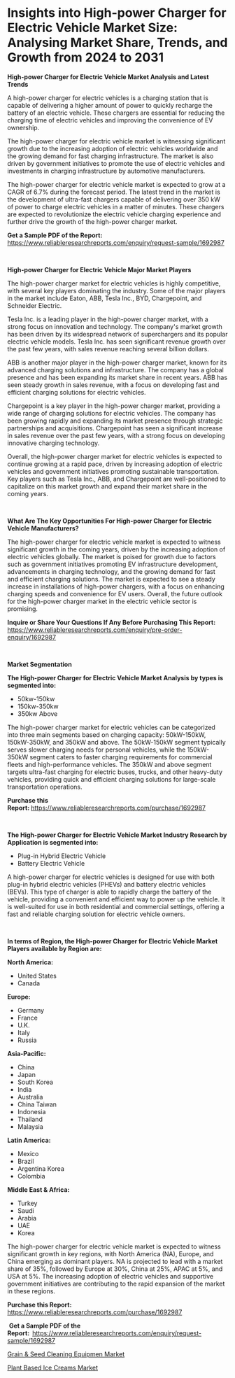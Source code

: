 <p><h1>Insights into High-power Charger for Electric Vehicle Market Size: Analysing Market Share, Trends, and Growth from 2024 to 2031</h1></p><p><strong>High-power Charger for Electric Vehicle Market Analysis and Latest Trends</strong></p>
<p><p>A high-power charger for electric vehicles is a charging station that is capable of delivering a higher amount of power to quickly recharge the battery of an electric vehicle. These chargers are essential for reducing the charging time of electric vehicles and improving the convenience of EV ownership.</p><p>The high-power charger for electric vehicle market is witnessing significant growth due to the increasing adoption of electric vehicles worldwide and the growing demand for fast charging infrastructure. The market is also driven by government initiatives to promote the use of electric vehicles and investments in charging infrastructure by automotive manufacturers.</p><p>The high-power charger for electric vehicle market is expected to grow at a CAGR of 6.7% during the forecast period. The latest trend in the market is the development of ultra-fast chargers capable of delivering over 350 kW of power to charge electric vehicles in a matter of minutes. These chargers are expected to revolutionize the electric vehicle charging experience and further drive the growth of the high-power charger market.</p></p>
<p><strong>Get a Sample PDF of the Report:&nbsp;</strong> <a href="https://www.reliableresearchreports.com/enquiry/request-sample/1692987">https://www.reliableresearchreports.com/enquiry/request-sample/1692987</a></p>
<p>&nbsp;</p>
<p><strong>High-power Charger for Electric Vehicle Major Market Players</strong></p>
<p><p>The high-power charger market for electric vehicles is highly competitive, with several key players dominating the industry. Some of the major players in the market include Eaton, ABB, Tesla Inc., BYD, Chargepoint, and Schneider Electric.</p><p>Tesla Inc. is a leading player in the high-power charger market, with a strong focus on innovation and technology. The company's market growth has been driven by its widespread network of superchargers and its popular electric vehicle models. Tesla Inc. has seen significant revenue growth over the past few years, with sales revenue reaching several billion dollars.</p><p>ABB is another major player in the high-power charger market, known for its advanced charging solutions and infrastructure. The company has a global presence and has been expanding its market share in recent years. ABB has seen steady growth in sales revenue, with a focus on developing fast and efficient charging solutions for electric vehicles.</p><p>Chargepoint is a key player in the high-power charger market, providing a wide range of charging solutions for electric vehicles. The company has been growing rapidly and expanding its market presence through strategic partnerships and acquisitions. Chargepoint has seen a significant increase in sales revenue over the past few years, with a strong focus on developing innovative charging technology.</p><p>Overall, the high-power charger market for electric vehicles is expected to continue growing at a rapid pace, driven by increasing adoption of electric vehicles and government initiatives promoting sustainable transportation. Key players such as Tesla Inc., ABB, and Chargepoint are well-positioned to capitalize on this market growth and expand their market share in the coming years.</p></p>
<p>&nbsp;</p>
<p><strong>What Are The Key Opportunities For High-power Charger for Electric Vehicle Manufacturers?</strong></p>
<p><p>The high-power charger for electric vehicle market is expected to witness significant growth in the coming years, driven by the increasing adoption of electric vehicles globally. The market is poised for growth due to factors such as government initiatives promoting EV infrastructure development, advancements in charging technology, and the growing demand for fast and efficient charging solutions. The market is expected to see a steady increase in installations of high-power chargers, with a focus on enhancing charging speeds and convenience for EV users. Overall, the future outlook for the high-power charger market in the electric vehicle sector is promising.</p></p>
<p><strong>Inquire or Share Your Questions If Any Before Purchasing This Report:</strong> <a href="https://www.reliableresearchreports.com/enquiry/pre-order-enquiry/1692987">https://www.reliableresearchreports.com/enquiry/pre-order-enquiry/1692987</a></p>
<p>&nbsp;</p>
<p><strong>Market Segmentation</strong></p>
<p><strong>The High-power Charger for Electric Vehicle Market Analysis by types is segmented into:</strong></p>
<p><ul><li>50kw-150kw</li><li>150kw-350kw</li><li>350kw Above</li></ul></p>
<p><p>The high-power charger market for electric vehicles can be categorized into three main segments based on charging capacity: 50kW-150kW, 150kW-350kW, and 350kW and above. The 50kW-150kW segment typically serves slower charging needs for personal vehicles, while the 150kW-350kW segment caters to faster charging requirements for commercial fleets and high-performance vehicles. The 350kW and above segment targets ultra-fast charging for electric buses, trucks, and other heavy-duty vehicles, providing quick and efficient charging solutions for large-scale transportation operations.</p></p>
<p><strong>Purchase this Report:&nbsp;</strong><a href="https://www.reliableresearchreports.com/purchase/1692987">https://www.reliableresearchreports.com/purchase/1692987</a></p>
<p>&nbsp;</p>
<p><strong>The High-power Charger for Electric Vehicle Market Industry Research by Application is segmented into:</strong></p>
<p><ul><li>Plug-in Hybrid Electric Vehicle</li><li>Battery Electric Vehicle</li></ul></p>
<p><p>A high-power charger for electric vehicles is designed for use with both plug-in hybrid electric vehicles (PHEVs) and battery electric vehicles (BEVs). This type of charger is able to rapidly charge the battery of the vehicle, providing a convenient and efficient way to power up the vehicle. It is well-suited for use in both residential and commercial settings, offering a fast and reliable charging solution for electric vehicle owners.</p></p>
<p>&nbsp;</p>
<p><strong>In terms of Region, the High-power Charger for Electric Vehicle Market Players available by Region are:</strong></p>
<p>
    <p> <strong> North America: </strong>
        <ul>
            <li>United States</li>
            <li>Canada</li>
        </ul>
        </p> 
    <p> <strong> Europe: </strong>
        <ul>
            <li>Germany</li>
            <li>France</li>
            <li>U.K.</li>
            <li>Italy</li>
            <li>Russia</li>
        </ul>
        </p> 
    <p> <strong> Asia-Pacific: </strong>
        <ul>
            <li>China</li>
            <li>Japan</li>
            <li>South Korea</li>
            <li>India</li>
            <li>Australia</li>
            <li>China Taiwan</li>
            <li>Indonesia</li>
            <li>Thailand</li>
            <li>Malaysia</li>
        </ul>
        </p> 
    <p> <strong> Latin America: </strong>
        <ul>
            <li>Mexico</li>
            <li>Brazil</li>
            <li>Argentina Korea</li>
            <li>Colombia</li>
        </ul>
        </p> 
    <p> <strong> Middle East & Africa: </strong>
        <ul>
            <li>Turkey</li>
            <li>Saudi</li>
            <li>Arabia</li>
            <li>UAE</li>
            <li>Korea</li>
        </ul>
    </p>
    </p>
<p><p>The high-power charger for electric vehicle market is expected to witness significant growth in key regions, with North America (NA), Europe, and China emerging as dominant players. NA is projected to lead with a market share of 35%, followed by Europe at 30%, China at 25%, APAC at 5%, and USA at 5%. The increasing adoption of electric vehicles and supportive government initiatives are contributing to the rapid expansion of the market in these regions.</p></p>
<p><strong>Purchase this Report: </strong><a href="https://www.reliableresearchreports.com/purchase/1692987">https://www.reliableresearchreports.com/purchase/1692987</a></p>
<p>&nbsp;<strong>Get a Sample PDF of the Report:&nbsp;&nbsp;</strong><a href="https://www.reliableresearchreports.com/enquiry/request-sample/1692987">https://www.reliableresearchreports.com/enquiry/request-sample/1692987</a></p>
<p><strong></strong></p>
<p><p><a href="https://issuu.com/reportprime-2/docs/grain-seed-cleaning-equipmen-market-size-2030.pptx">Grain & Seed Cleaning Equipmen Market</a></p><p><a href="https://issuu.com/reportprime-2/docs/plant-based-ice-creams-market-size-2030.pptx">Plant Based Ice Creams Market</a></p></p>